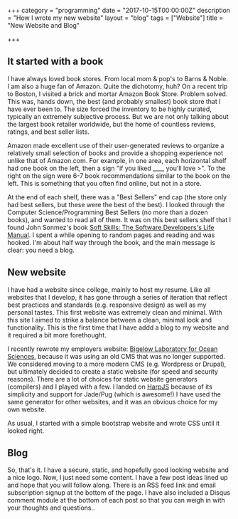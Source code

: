 +++
category = "programming"
date = "2017-10-15T00:00:00Z"
description = "How I wrote my new website"
layout = "blog"
tags = ["Website"]
title = "New Website and Blog"

+++
## It started with a book

I have always loved book stores. From local mom & pop's to Barns & Noble. I am also a huge fan of Amazon. Quite the dichotomy, huh? On a recent trip to Boston, I visited a brick and mortar Amazon Book Store. Problem solved. This was, hands down, the best (and probably smallest) book store that I have ever been to. The size forced the inventory to be highly curated, typically an extremely subjective process. But we are not only talking about the largest book retailer worldwide, but the home of countless reviews, ratings, and best seller lists.
<!-- more -->
Amazon made excellent use of their user-generated reviews to organize a relatively small selection of books and provide a shopping experience not unlike that of Amazon.com. For example, in one area, each horizontal shelf had one book on the left, then a sign "if you liked ____ you'll love >". To the right on the sign were 6-7 book recommendations similar to the book on the left. This is something that you often find online, but not in a store.

At the end of each shelf, there was a "Best Sellers" end cap (the store only had best sellers, but these were the best of the best). I looked through the Computer Science/Programming Best Sellers (no more than a dozen books), and wanted to read all of them. It was on this best sellers shelf that I found John Sonmez's book [Soft Skills: The Software Developers's Life Manual](https://www.amazon.com/Soft-Skills-software-developers-manual/dp/1617292397/ref=tmm_pap_swatch_0?_encoding=UTF8&qid=&sr=). I spent a while opening to random pages and reading and was hooked. I'm about half way through the book, and the main message is clear: you need a blog.

## New website

I have had a website since college, mainly to host my resume. Like all websites that I develop, it has gone through a series of iteration that reflect best practices and standards (e.g. responsive design) as well as my personal tastes. This first website was extremely clean and minimal. With this site I aimed to strike a balance between a clean, minimal look and functionality. This is the first time that I have addd a blog to my website and it required a bit more forethought.

I recently rewrote my employers website: [Bigelow Laboratory for Ocean Sciences](https://www.bigelow.org), because it was using an old CMS that was no longer supported. We considered moving to a more modern CMS (e.g. Wordpress or Drupal), but ultimately decided to create a static website (for speed and security reasons). There are a lot of choices for static website generators (compilers) and I played with a few. I landed on [HarpJS](harpjs.org) because of its simplicity and support for Jade/Pug (which is awesome!) I have used the same generator for other websites, and it was an obvious choice for my own website.

As usual, I started with a simple bootstrap website and wrote CSS until it looked right.

## Blog

So, that's it. I have a secure, static, and hopefully good looking website and a nice logo. Now, I just need some content. I have a few post ideas lined up and hope that you will follow along. There is an RSS feed link and email subscription signup at the bottom of the page. I have also included a Disqus comment module at the bottom of each post so that you can weigh in with your thoughts and questions..